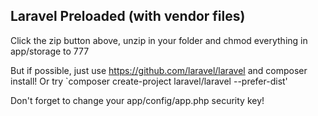 ## Laravel Preloaded (with vendor files)

Click the zip button above, unzip in your folder and chmod everything in app/storage to 777

But if possible, just use https://github.com/laravel/laravel and composer install!
Or try `composer create-project laravel/laravel --prefer-dist'

Don't forget to change your app/config/app.php security key!
